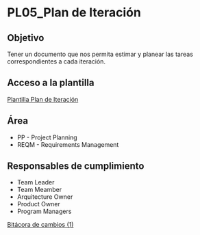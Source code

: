 # PL05_Plan de Iteración

## Objetivo[](https://ace-software-development.github.io/Manual-de-Operaciones/docs/Plantillas/PL05_Plan%20de%20Iteraci%C3%B3n#objetivo)

Tener un documento que nos permita estimar y planear las tareas correspondientes a cada iteración.

## Acceso a la plantilla[](https://ace-software-development.github.io/Manual-de-Operaciones/docs/Plantillas/PL05_Plan%20de%20Iteraci%C3%B3n#acceso-a-la-plantilla)

[Plantilla Plan de Iteración](https://docs.google.com/spreadsheets/d/1s2NI0w2Cvs9eB5TbS0GW5HeaJb1OzIaQ/edit?usp=sharing&ouid=111933760542760943344&rtpof=true&sd=true)

## Área[](https://ace-software-development.github.io/Manual-de-Operaciones/docs/Plantillas/PL05_Plan%20de%20Iteraci%C3%B3n#%C3%A1rea)

- PP - Project Planning
- REQM - Requirements Management

## Responsables de cumplimiento[](https://ace-software-development.github.io/Manual-de-Operaciones/docs/Plantillas/PL05_Plan%20de%20Iteraci%C3%B3n#responsables-de-cumplimiento)

- Team Leader
- Team Meamber
- Arquitecture Owner
- Product Owner
- Program Managers

[Bitácora de cambios (1)](PL05_Plan%20de%20Iteracio%CC%81n%2079917292673a47a4b2134da7761ea0a7/Bita%CC%81cora%20de%20cambios%20(1)%20872557dbb5274cd8a8a70e21b09e77c7.csv)
